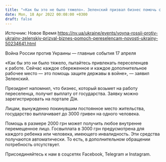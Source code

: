 ```yaml
---
title: "«Как бы это не было тяжело». Зеленский призвал бизнес помочь с работой переселенцам"
date: Mon, 18 Apr 2022 00:08:00 +0300
draft: false
---
```

Источник: Новое Время https://nv.ua/ukraine/events/voyna-rossii-protiv-ukrainy-zelenskiy-prizval-biznes-pomoch-pereselencam-novosti-ukrainy-50234641.html


Война России против Украины — главные события 17 апреля

«Как бы это ни было тяжело, пытайтесь привлекать переселенцев к работе. Сейчас каждое сбереженное и каждое дополнительное рабочее место — это помощь защите державы в войне», — заявил Зеленский.

Президент напомнил, что бизнес, который возьмет на работу переселенца, получит выплату от государства. Заявку можно зарегистрировать на портале Дія.

Лицам, вынужденно покинувшим постоянное место жительства, государство выплачивает до 3000 гривен на одного человека.

Помощь в размере 2000 грн может получить любое внутренне перемещенное лицо. Госвыплата в 3000 грн предусмотрена для каждого ребенка или человека, имеющего инвалидность. Эти средства получаются автоматически. То есть, в дополнительном обращении потребность отсутствует.

Присоединяйтесь к нам в соцсетях Facebook, Telegram и Instagram.
